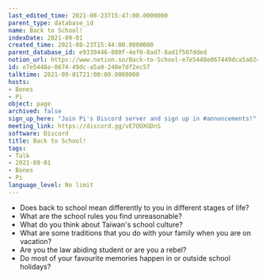 ```yaml
---
last_edited_time: 2021-08-23T15:47:00.0000000
parent_type: database_id
name: Back to School!
indexDate: 2021-09-01
created_time: 2021-08-23T15:44:00.0000000
parent_database_id: e9339446-880f-4ef0-8ad7-8ad1f507dded
notion_url: https://www.notion.so/Back-to-School-e7e5448e067449dca5a0240e7df2ec57
id: e7e5448e-0674-49dc-a5a0-240e7df2ec57
talktime: 2021-09-01T21:00:00.0000000
hosts:
- Bones
- Pi
object: page
archived: false
sign_up_here: "Join Pi's Discord server and sign up in #annoncements!"
meeting_link: https://discord.gg/vE7QUXGDnS
software: Discord
title: Back to School!
tags:
- Talk
- 2021-09-01
- Bones
- Pi
language_level: No limit
---
```


   - Does back to school mean differently to you in different stages of life?
   - What are the school rules you find unreasonable?
   - What do you think about Taiwan's school culture?
   - What are some traditions that you do with your family when you are on vacation?
   - Are you the law abiding student or are you a rebel?
   - Do most of your favourite memories happen in or outside school holidays?








